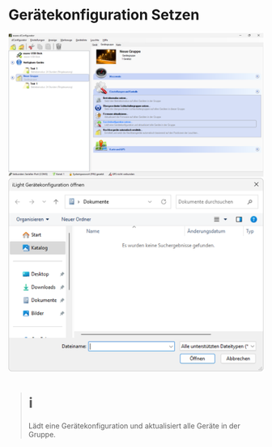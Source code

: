 # Gerätekonfiguration Setzen
![Gerätekonfiguration Setzen](geraetekonfiguration-setzen-1.png)
![Gerätekonfiguration Setzen](geraetekonfiguration-setzen-2.png)

> # ℹ  
>Lädt eine Gerätekonfiguration und aktualisiert alle Geräte in der Gruppe.  